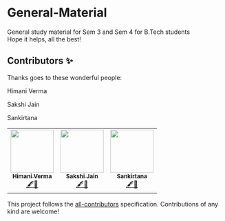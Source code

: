 # General-Material

General study material for Sem 3 and Sem 4 for B.Tech students<br>
Hope it helps, all the best!

## Contributors ✨

Thanks goes to these wonderful people:

<!-- ALL-CONTRIBUTORS-LIST:START - Do not remove or modify this section -->
<!-- prettier-ignore-start -->
<!-- markdownlint-disable -->
<table>
  <tr>
 

Himani Verma
    <td align="center"><a href="https://github.com/Himified"><img src="https://avatars.githubusercontent.com/u/62880286?v=4?s=100" width="100px;" alt=""/><br /><sub><b>Himani Verma</b></sub></a><br /><a href="#content-Himified" title="Content">🖋🤔</a></td>
    
Sakshi Jain
    <td align="center"><a href="https://github.com/sakshijain009"><img src="https://avatars.githubusercontent.com/u/62885857?v=4?s=100" width="100px;" alt=""/><br /><sub><b>Sakshi Jain</b></sub></a><br /><a href="#ideas-sakshijain009" title="Ideas, Planning, & Feedback">🖋🤔</a></td>
    
 Sankirtana
    <td align="center"><a href="https://twitter.com/Sankirtana212"><img src="https://avatars.githubusercontent.com/u/59257797?v=4?s=100" width="100px;" alt=""/><br /><sub><b>Sankirtana</b></sub></a><br /><a href="#content-geek-2002" title="Content">🖋🤔</a></td>



  </tr>
</table>

<!-- markdownlint-restore -->
<!-- prettier-ignore-end -->

<!-- ALL-CONTRIBUTORS-LIST:END -->

This project follows the [all-contributors](https://github.com/all-contributors/all-contributors) specification. Contributions of any kind are welcome!
